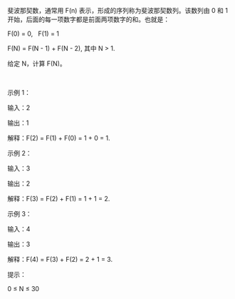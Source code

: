 斐波那契数，通常用 F(n) 表示，形成的序列称为斐波那契数列。该数列由 0 和 1 开始，后面的每一项数字都是前面两项数字的和。也就是：

F(0) = 0,   F(1) = 1

F(N) = F(N - 1) + F(N - 2), 其中 N > 1.

给定 N，计算 F(N)。

 

示例 1：

输入：2

输出：1

解释：F(2) = F(1) + F(0) = 1 + 0 = 1.

示例 2：

输入：3

输出：2

解释：F(3) = F(2) + F(1) = 1 + 1 = 2.

示例 3：

输入：4

输出：3

解释：F(4) = F(3) + F(2) = 2 + 1 = 3.
 

提示：

0 ≤ N ≤ 30

